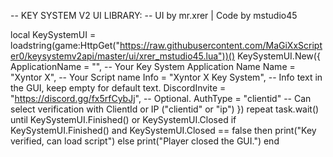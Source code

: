 -- KEY SYSTEM V2 UI LIBRARY:
-- UI by mr.xrer | Code by mstudio45

local KeySystemUI = loadstring(game:HttpGet("https://raw.githubusercontent.com/MaGiXxScripter0/keysystemv2api/master/ui/xrer_mstudio45.lua"))()
KeySystemUI.New({
    ApplicationName = "", -- Your Key System Application Name
    Name = "Xyntor X", -- Your Script name
    Info = "Xyntor X Key System", -- Info text in the GUI, keep empty for default text.
    DiscordInvite = "https://discord.gg/fx5rfCybJj", -- Optional.
    AuthType = "clientid" -- Can select verification with ClientId or IP ("clientid" or "ip")
})
repeat task.wait() until KeySystemUI.Finished() or KeySystemUI.Closed
if KeySystemUI.Finished() and KeySystemUI.Closed == false then
    print("Key verified, can load script")
else
    print("Player closed the GUI.")
end
